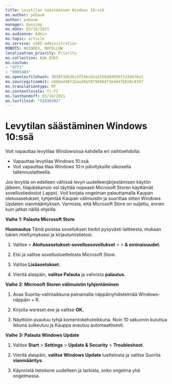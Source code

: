 ```yaml
---
title: Levytilan säästäminen Windows 10:ssä
ms.author: pebaum
author: pebaum
manager: dansimp
ms.date: 03/16/2021
ms.audience: Admin
ms.topic: article
ms.service: o365-administration
ROBOTS: NOINDEX, NOFOLLOW
localization_priority: Priority
ms.collection: Adm_O365
ms.custom:
- "9771"
- "9005403"
ms.openlocfilehash: 3838f3db3bc5f54bcb1a2558484056f3194b76e1
ms.sourcegitcommit: c08bed4071baa3bb5879496df3ed44fb828c8367
ms.translationtype: MT
ms.contentlocale: fi-FI
ms.lasthandoff: 03/19/2021
ms.locfileid: "51036592"
---
```

# <a name="free-up-drive-space-in-windows-10"></a>Levytilan säästäminen Windows 10:ssä

Voit vapauttaa levytilaa Windowsissa kahdella eri vaihtoehdolla:

- Vapauttaa levytilaa Windows 10:ssä.
- Voit vapauttaa tilaa Windows 10:n päivityksille ulkoisella tallennuslaitteella.

Jos levytila on edelleen vähissä levyn uudelleenjärjestämisen käytön jälkeen, tilapäiskansio voi täyttää nopeasti Microsoft Storen käyttämät sovellustiedostot (.appx). Voit korjata ongelman palauttamalla Kaupan oletusasetukset, tyhjentää Kaupan välimuistin ja suorittaa sitten Windows Updaten vianmäärityksen. Varmista, että Microsoft Store on suljettu, ennen kuin jatkat näillä ohjeilla.

**Vaihe 1: Palauta Microsoft Store**

**Huomautus** Tämä poistaa sovelluksen tiedot pysyvästi laitteesta, mukaan lukien mieltymyksesi ja kirjautumistietosi.

1. Valitse   >  **Aloitusasetukset-sovellussovellukset**  >    >  **& ominaisuudet.**

1. Etsi ja valitse sovellusluettelosta Microsoft Store.

1. Valitse **Lisäasetukset.**

1. Vieritä alaspäin, **valitse Palauta** ja vahvista **palautus.**

**Vaihe 2: Microsoft Storen välimuistin tyhjentäminen**

1. Avaa Suorita-valintaikkuna painamalla näppäinyhdistelmää Windows-näppäin + R.

1. Kirjoita wsreset.exe ja valitse **OK.**

1. Näyttöön avautuu tyhjä komentokehoteikkuna. Noin 10 sekunnin kuluttua ikkuna sulkeutuu ja Kauppa avautuu automaattisesti.

**Vaihe 3: Palauta Windows Update**

1. Valitse **Start**  >  **Settings**  >  **Update & Security**  >  **Troubleshoot**.

1. Vieritä alaspäin, **valitse Windows Update** luettelosta ja valitse Suorita **vianmääritys.**

1. Käynnistä tietokone uudelleen ja tarkista, onko ongelma yhä ongelmassa.


